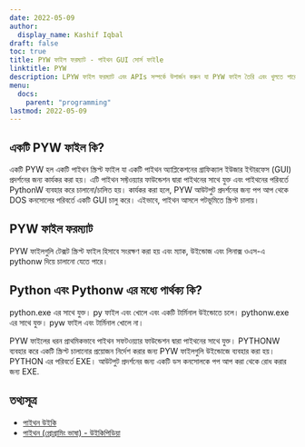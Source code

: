 ```yaml
---
date: 2022-05-09
author:
  display_name: Kashif Iqbal
draft: false
toc: true
title: PYW ফাইল ফরম্যাট - পাইথন GUI সোর্স ফাইle
linktitle: PYW
description: LPYW ফাইল ফরম্যাট এবং APIs সম্পর্কে উপার্জন করুন যা PYW ফাইল তৈরি এবং খুলতে পারেs.
menu:
  docs:
    parent: "programming"
lastmod: 2022-05-09
---
```


## একটি PYW ফাইল কি?

একটি PYW হল একটি পাইথন স্ক্রিপ্ট ফাইল যা একটি পাইথন অ্যাপ্লিকেশনের গ্রাফিক্যাল ইউজার ইন্টারফেস (GUI) প্রদর্শনের জন্য কার্যকর করা হয়। এটি পাইথন সফ্টওয়্যার ফাউন্ডেশন দ্বারা পাইথনের সাথে যুক্ত এবং পাইথনের পরিবর্তে PythonW ব্যবহার করে চালানো/চালিত হয়। কার্যকর করা হলে, PYW আউটপুট প্রদর্শনের জন্য পপ আপ থেকে DOS কনসোলের পরিবর্তে একটি GUI চালু করে। এইভাবে, পাইথন আসলে পটভূমিতে স্ক্রিপ্ট চালায়।

## PYW ফাইল ফরম্যাট

PYW ফাইলগুলি টেক্সট স্ক্রিপ্ট ফাইল হিসাবে সংরক্ষণ করা হয় এবং ম্যাক, উইন্ডোজ এবং লিনাক্স ওএস-এ pythonw দিয়ে চালানো যেতে পারে।

## Python এবং Pythonw এর মধ্যে পার্থক্য কি?

python.exe এর সাথে যুক্ত। py ফাইল এবং খোলে এবং একটি টার্মিনাল উইন্ডোতে চলে। pythonw.exe এর সাথে যুক্ত। pyw ফাইল এবং টার্মিনাল খোলে না।

PYW ফাইলের ধরন প্রাথমিকভাবে পাইথন সফটওয়্যার ফাউন্ডেশন দ্বারা পাইথনের সাথে যুক্ত। PYTHONW ব্যবহার করে একটি স্ক্রিপ্ট চালানোর প্রয়োজন নির্দেশ করার জন্য PYW ফাইলগুলি উইন্ডোজে ব্যবহার করা হয়। PYTHON এর পরিবর্তে EXE। আউটপুট প্রদর্শনের জন্য একটি ডস কনসোলকে পপ আপ করা থেকে রোধ করার জন্য EXE.

## তথ্যসূত্র

 * [পাইথন উইকি](https://wiki.python.org/moin/Pyrex)
 * [পাইথন (প্রোগ্রামিং ভাষা) - উইকিপিডিয়া](https://en.wikipedia.org/wiki/Python_(programming_language))

